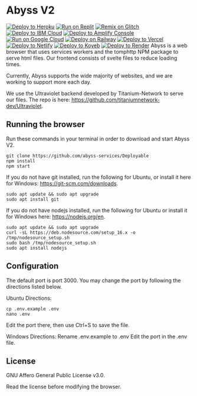 # Abyss V2
<a target="_blank" href="https://heroku.com/deploy/?template=https://github.com/abyss-services/Deployable"><img alt="Deploy to Heroku" src="https://binbashbanana.github.io/deploy-buttons/buttons/remade/heroku.svg"></a>
<a target="_blank" href="https://replit.com/github/abyss-services/Deployable"><img alt="Run on Replit" src="https://binbashbanana.github.io/deploy-buttons/buttons/remade/replit.svg"></a>
<a target="_blank" href="https://glitch.com/edit/#!/import/github/abyss-services/Deployable"><img alt="Remix on Glitch" src="https://binbashbanana.github.io/deploy-buttons/buttons/remade/glitch.svg"></a>
<a target="_blank" href="https://cloud.ibm.com/devops/setup/deploy?repository=https://github.com/abyss-services/Deployable"><img alt="Deploy to IBM Cloud" src="https://binbashbanana.github.io/deploy-buttons/buttons/remade/ibmcloud.svg"></a>
<a target="_blank" href="https://console.aws.amazon.com/amplify/home#/deploy?repo=https://github.com/abyss-services/Deployable"><img alt="Deploy to Amplify Console" src="https://binbashbanana.github.io/deploy-buttons/buttons/remade/amplifyconsole.svg"></a>
<a target="_blank" href="https://deploy.cloud.run/?git_repo=https://github.com/abyss-services/Deployable"><img alt="Run on Google Cloud" src="https://binbashbanana.github.io/deploy-buttons/buttons/remade/googlecloud.svg"></a>
<a target="_blank" href="https://railway.app/new/template?template=https://github.com/abyss-services/Deployable"><img alt="Deploy on Railway" src="https://binbashbanana.github.io/deploy-buttons/buttons/remade/railway.svg"></a>
<a target="_blank" href="https://vercel.com/new/clone?repository-url=https://github.com/abyss-services/Deployable"><img alt="Deploy to Vercel" src="https://binbashbanana.github.io/deploy-buttons/buttons/remade/vercel.svg"></a>
<a target="_blank" href="https://app.netlify.com/start/deploy?repository=https://github.com/abyss-services/Deployable"><img alt="Deploy to Netlify" src="https://binbashbanana.github.io/deploy-buttons/buttons/remade/netlify.svg"></a>
<a target="_blank" href="https://app.koyeb.com/deploy?type=git&repository=github.com/abyss-services/Deployable"><img alt="Deploy to Koyeb" src="https://binbashbanana.github.io/deploy-buttons/buttons/remade/koyeb.svg"></a>
<a target="_blank" href="https://render.com/deploy?repo=https://github.com/abyss-services/Deployable}"><img alt="Deploy to Render" src="https://binbashbanana.github.io/deploy-buttons/buttons/remade/render.svg"></a>
Abyss is a web browser that uses services workers and the tomphttp NPM package to serve html files. Our frontend consists of svelte files to reduce loading times.

Currently, Abyss supports the wide majority of websites, and we are working to support more each day.

We use the Ultraviolet backend developed by Titanium-Network to serve our files. The repo is here: https://github.com/titaniumnetwork-dev/Ultraviolet.

## Running the browser
Run these commands in your terminal in order to download and start Abyss V2.

```shell
git clone https://github.com/abyss-services/Deployable
npm install
npm start
```
If you do not have git installed, run the following for Ubuntu, or install it here for Windows: https://git-scm.com/downloads.
```shell
sudo apt update && sudo apt upgrade
sudo apt install git
```
If you do not have nodejs installed, run the following for Ubuntu or install it for Windows here: https://nodejs.org/en.
```shell
sudo apt update && sudo apt upgrade
curl -sL https://deb.nodesource.com/setup_16.x -o /tmp/nodesource_setup.sh
sudo bash /tmp/nodesource_setup.sh
sudo apt install nodejs
```

## Configuration
The default port is port 3000. You may change the port by following the directions listed below.

Ubuntu Directions:
```shell
cp .env.example .env
nano .env
```
Edit the port there, then use Ctrl+S to save the file.

Windows Directions:
Rename .env.example to .env
Edit the port in the .env file.

## License

GNU Affero General Public License v3.0.

Read the license before modifying the browser.
